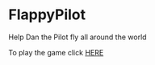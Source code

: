 # FlappyPilot
Help Dan the Pilot fly all around the world

To play the game click <a href="https://thernaez.dev/projects" target="_blank"> HERE </a>
